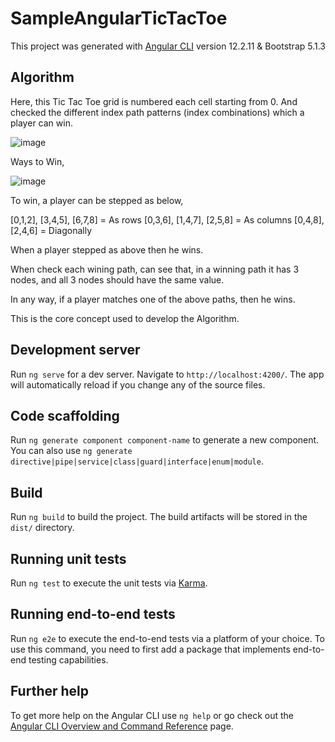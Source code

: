 # SampleAngularTicTacToe

This project was generated with [Angular CLI](https://github.com/angular/angular-cli) version 12.2.11 & Bootstrap 5.1.3

## Algorithm

Here, this Tic Tac Toe grid is numbered each cell starting from 0. 
And checked the different index path patterns (index combinations) which a player can win.

![image](https://user-images.githubusercontent.com/7240672/168510391-e0dbcd6e-cbfd-40e6-947d-69aeab73bb62.png)



Ways to Win,


![image](https://user-images.githubusercontent.com/7240672/168510331-fadcc1cc-7001-4fbb-84a7-9e6e43fc91be.png)

To win, a player can be stepped as below,

[0,1,2], [3,4,5], [6,7,8] = As rows
[0,3,6], [1,4,7], [2,5,8] = As columns
[0,4,8], [2,4,6] = Diagonally

When a player stepped as above then he wins. 

When check each wining path, can see that, in a winning path it has 3 nodes, and all 3 nodes should have the same value.

In any way, if a player matches one of the above paths, then he wins.

This is the core concept used to develop the Algorithm. 


## Development server

Run `ng serve` for a dev server. Navigate to `http://localhost:4200/`. The app will automatically reload if you change any of the source files.

## Code scaffolding

Run `ng generate component component-name` to generate a new component. You can also use `ng generate directive|pipe|service|class|guard|interface|enum|module`.

## Build

Run `ng build` to build the project. The build artifacts will be stored in the `dist/` directory.

## Running unit tests

Run `ng test` to execute the unit tests via [Karma](https://karma-runner.github.io).

## Running end-to-end tests

Run `ng e2e` to execute the end-to-end tests via a platform of your choice. To use this command, you need to first add a package that implements end-to-end testing capabilities.

## Further help

To get more help on the Angular CLI use `ng help` or go check out the [Angular CLI Overview and Command Reference](https://angular.io/cli) page.
